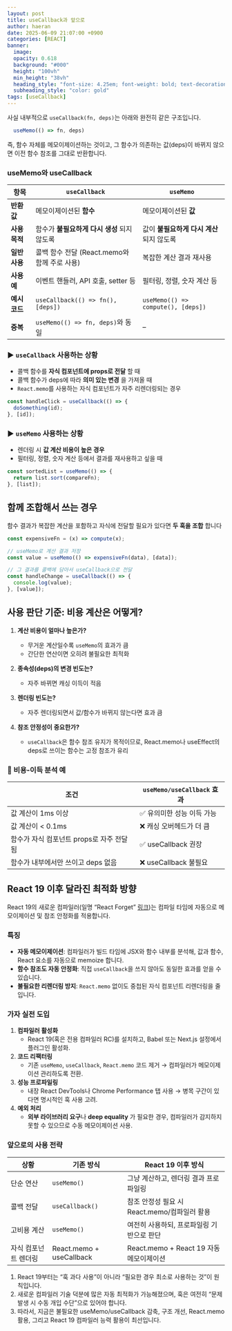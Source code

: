 ```yaml
---
layout: post
title: useCallback과 앞으로
author: haeran
date: 2025-06-09 21:07:00 +0900 
categories: [REACT]
banner:
  image:
  opacity: 0.618
  background: "#000"
  height: "100vh"
  min_height: "38vh"
  heading_style: "font-size: 4.25em; font-weight: bold; text-decoration: underline"
  subheading_style: "color: gold"
tags: [useCallback]
---
```


사실 내부적으로 `useCallback(fn, deps)`는 아래와 완전히 같은 구조입니다.

```ts
  useMemo(() => fn, deps)
```

즉, 함수 자체를 메모이제이션하는 것이고, 그 함수가 의존하는 값(deps)이 바뀌지 않으면 이전 함수 참조를 그대로 반환합니다.

### useMemo와 useCallback

| 항목        | `useCallback`                     | `useMemo`                          |
| --------- | --------------------------------- | ---------------------------------- |
| **반환값**   | 메모이제이션된 **함수**                    | 메모이제이션된 **값**                      |
| **사용 목적** | 함수가 **불필요하게 다시 생성** 되지 않도록         | 값이 **불필요하게 다시 계산** 되지 않도록           |
| **일반 사용** | 콜백 함수 전달 (React.memo와 함께 주로 사용)   | 복잡한 계산 결과 재사용                      |
| **사용 예**  | 이벤트 핸들러, API 호출, setter 등         | 필터링, 정렬, 숫자 계산 등                   |
| **예시 코드** | `useCallback(() => fn(), [deps])` | `useMemo(() => compute(), [deps])` |
| **중복**    | `useMemo(() => fn, deps)`와 동일     | –                                  |

### ▶ `useCallback` 사용하는 상황

* 콜백 함수를 **자식 컴포넌트에 props로 전달** 할 때
* 콜백 함수가 deps에 따라 **의미 있는 변경** 을 가져올 때
* `React.memo`를 사용하는 자식 컴포넌트가 자주 리렌더링되는 경우

```js
const handleClick = useCallback(() => {
  doSomething(id);
}, [id]);
```

### ▶ `useMemo` 사용하는 상황

* 렌더링 시 **값 계산 비용이 높은 경우**
* 필터링, 정렬, 숫자 계산 등에서 결과를 재사용하고 싶을 때

```js
const sortedList = useMemo(() => {
  return list.sort(compareFn);
}, [list]);
```

## 함께 조합해서 쓰는 경우

함수 결과가 복잡한 계산을 포함하고 자식에 전달할 필요가 있다면 **두 훅을 조합** 합니다

```js
const expensiveFn = (x) => compute(x);

// useMemo로 계산 결과 저장
const value = useMemo(() => expensiveFn(data), [data]);

// 그 결과를 콜백에 담아서 useCallback으로 전달
const handleChange = useCallback(() => {
  console.log(value);
}, [value]);
```

## 사용 판단 기준: 비용 계산은 어떻게?

1. **계산 비용이 얼마나 높은가?**

   * 무거운 계산일수록 `useMemo`의 효과가 큼
   * 간단한 연산이면 오히려 불필요한 최적화

2. **종속성(deps)의 변경 빈도는?**

   * 자주 바뀌면 캐싱 이득이 적음

3. **렌더링 빈도는?**

   * 자주 렌더링되면서 값/함수가 바뀌지 않는다면 효과 큼

4. **참조 안정성이 중요한가?**

   * `useCallback`은 함수 참조 유지가 목적이므로, React.memo나 useEffect의 deps로 쓰이는 함수는 고정 참조가 유리

### 🔧 비용-이득 분석 예

| 조건                        | `useMemo/useCallback` 효과 |
| ------------------------- | ------------------------ |
| 값 계산이 1ms 이상              | ✅ 유의미한 성능 이득 가능          |
| 값 계산이 < 0.1ms             | ❌ 캐싱 오버헤드가 더 큼           |
| 함수가 자식 컴포넌트 props로 자주 전달됨 | ✅ useCallback 권장         |
| 함수가 내부에서만 쓰이고 deps 없음     | ❌ useCallback 불필요        |

## React 19 이후 달라진 최적화 방향

React 19의 새로운 컴파일러(일명 “React Forget” [링크](https://srj-shau.medium.com/react-without-memo-react-forget-react-optimizing-compiler-19f8c02e8930))는 컴파일 타임에 자동으로 메모이제이션 및 참조 안정화를 적용합니다.

### 특징

* **자동 메모이제이션**: 컴파일러가 빌드 타임에 JSX와 함수 내부를 분석해, 값과 함수, React 요소를 자동으로 memoize 합니다.
* **함수 참조도 자동 안정화**: 직접 `useCallback`을 쓰지 않아도 동일한 효과를 얻을 수 있습니다.
* **불필요한 리렌더링 방지**: `React.memo` 없이도 중첩된 자식 컴포넌트 리렌더링을 줄입니다.

### 가자 실전 도입

1. **컴파일러 활성화**
   * React 19(혹은 전용 컴파일러 RC)를 설치하고, Babel 또는 Next.js 설정에서 플러그인 활성화.
2. **코드 리팩터링**
   * 기존 `useMemo`, `useCallback`, `React.memo` 코드 제거 → 컴파일러가 메모이제이션 관리하도록 전환.
3. **성능 프로파일링**
   * 내장 React DevTools나 Chrome Performance 탭 사용 → 병목 구간이 있다면 명시적인 훅 사용 고려.
4. **예외 처리**
   * **외부 라이브러리 요구**나 **deep equality** 가 필요한 경우, 컴파일러가 감지하지 못할 수 있으므로 수동 메모이제이션 사용.

### 앞으로의 사용 전략

| 상황          | 기존 방식                    | React 19 이후 방식                  |
| ----------- | ------------------------ | ------------------------------- |
| 단순 연산       | `useMemo()`              | 그냥 계산하고, 렌더링 결과 프로파일링           |
| 콜백 전달       | `useCallback()`          | 참조 안정성 필요 시 React.memo/컴파일러 활용  |
| 고비용 계산      | `useMemo()`              | 여전히 사용하되, 프로파일링 기반으로 판단         |
| 자식 컴포넌트 렌더링 | React.memo + useCallback | React.memo + React 19 자동 메모이제이션 |

1. React 19부터는 “훅 과다 사용”이 아니라 “필요한 경우 최소로 사용하는 것”이 원칙입니다.
2. 새로운 컴파일러 기술 덕분에 많은 자동 최적화가 가능해졌으며, 훅은 여전히 “문제 발생 시 수동 개입 수단”으로 있어야 합니다.
3. 따라서, 지금은 불필요한 useMemo/useCallback 감축, 구조 개선, React.memo 활용, 그리고 React 19 컴파일러 능력 활용이 최선입니다.
